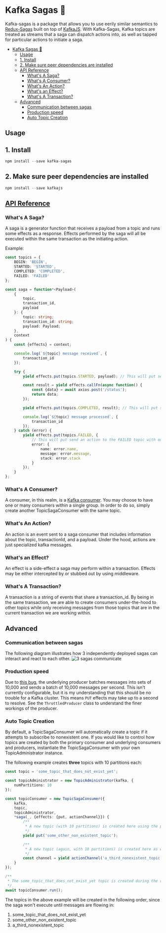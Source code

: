 # Kafka Sagas 🌼

Kafka-sagas is a package that allows you to use eerily similar semantics to [Redux-Sagas](https://redux-saga.js.org/) built on top of [KafkaJS](https://kafka.js.org/). With Kafka-Sagas, Kafka topics are treated as streams that a saga can dispatch actions into, as well as tapped for particular actions to initiate a saga.

- [Kafka Sagas 🌼](#kafka-sagas-)
  - [Usage](#usage)
  - [1. Install](#1-install)
  - [2. Make sure peer dependencies are installed](#2-make-sure-peer-dependencies-are-installed)
  - [API Reference](#api-reference)
    - [What's A Saga?](#whats-a-saga)
    - [What's A Consumer?](#whats-a-consumer)
    - [What's An Action?](#whats-an-action)
    - [What's an Effect?](#whats-an-effect)
    - [What's A Transaction?](#whats-a-transaction)
  - [Advanced](#advanced)
    - [Communication between sagas](#communication-between-sagas)
    - [Production speed](#production-speed)
    - [Auto Topic Creation](#auto-topic-creation)

## Usage

## 1. Install

```typescript
npm install --save kafka-sagas
```

## 2. Make sure peer dependencies are installed

```typescript
npm install --save kafkajs
```

## [API Reference](https://social-native.github.io/kafka-sagas/index.html)

### What's A Saga?

A saga is a generator function that receives a payload from a topic and runs some effects as a response. Effects performed by the saga will all be executed within the same transaction as the initiating action.

Example:

```ts
const topics = {
    BEGIN: 'BEGIN',
    STARTED: 'STARTED',
    COMPLETED: 'COMPLETED',
    FAILED: 'FAILED'
};

const saga = function*<Payload>(
    {
        topic,
        transaction_id,
        payload
    }: {
        topic: string;
        transaction_id: string;
        payload: Payload;
    },
    context
) {
    const {effects} = context;

    console.log(`${topic} message received`, {
        transaction_id
    });

    try {
        yield effects.put(topics.STARTED, payload); // This will put send an action to the STARTED topic with our current transaction_id.

        const result = yield effects.callFn(async function() {
            const {data} = await axios.post('/status');
            return data;
        });

        yield effects.put(topics.COMPLETED, result); // This will put send an action to the COMPLETED topic with our current transaction_id.

        console.log(`${topic} message processed`, {
            transaction_id
        });
    } catch (error) {
        yield effects.put(topics.FAILED, {
            // This will put send an action to the FAILED topic with our current transaction_id.
            error: {
                name: error.name,
                message: error.message,
                stack: error.stack
            }
        });
    }
};
```

### What's A Consumer?

A consumer, in this realm, is a [Kafka consumer](https://www.confluent.io/blog/tutorial-getting-started-with-the-new-apache-kafka-0-9-consumer-client/#:~:text=In%20Kafka%2C%20each%20topic%20is,sharing%20a%20common%20group%20identifier.). You may choose to have one or many consumers within a single group. In order to do so, simply create another TopicSagaConsumer with the same topic.

### What's An Action?

An action is an event sent to a saga consumer that includes information about the topic, transactionId, and a payload. Under the hood, actions are just specialized kafka messages.

### What's an Effect?

An effect is a side-effect a saga may perform within a transaction. Effects may be either intercepted by or stubbed out by using middleware.

### What's A Transaction?

A transaction is a string of events that share a transaction_id. By being in the same transaction, we are able to create consumers under-the-hood to other topics while only receiving messages from those topics that are in the current transaction we are working within.

## Advanced

### Communication between sagas

The following diagram illustrates how 3 independently deployed sagas can interact and react to each other.
![3 sagas communicate](https://kafka-sagas-documentation.s3.amazonaws.com/3+Sagas+Communicate.png)

### Production speed

Due to [this bug](https://github.com/tulios/kafkajs/issues/598), the underlying producer batches messages into sets of 10,000 and sends a batch of 10,000 messages per second. This isn't currently configurable, but it is my understanding that this should be no trouble for a Kafka cluster. This means `PUT` effects may take up to a second to resolve. See the `ThrottledProducer` class to understand the finer workings of the producer.

### Auto Topic Creation

By default, a TopicSagaConsumer will automatically create a topic if it attempts to subscribe to nonexistent one. If you would like to control how topics are created by both the primary consumer and underlying consumers and producers, instantiate the TopicSagaConsumer with your own TopicAdministrator instance.

The following example creates **three** topics with 10 partitions each:

```ts
const topic = 'some_topic_that_does_not_exist_yet';

const topicAdministrator = new TopicAdministrator(kafka, {
    numPartitions: 10
});

const topicConsumer = new TopicSagaConsumer({
    kafka,
    topic,
    topicAdministrator,
    *saga(_, {effects: {put, actionChannel}}) {
        /**
         * A new topic (with 10 partitions) is created here using the provided topicAdministrator.
         */
        yield put('some_other_non_existent_topic');

        /**
         * A new topic (again, with 10 partitions) is created here as well.
         */
        const channel = yield actionChannel('a_third_nonexistent_topic');
    }
});

/**
 * The some_topic_that_does_not_exist_yet topic is created during the consumer startup.
 */
await topicConsumer.run();
```

The topics in the above example will be created in the following order, since the saga won't execute until messages are flowing in:

1. some_topic_that_does_not_exist_yet
2. some_other_non_existent_topic
3. a_third_nonexistent_topic
